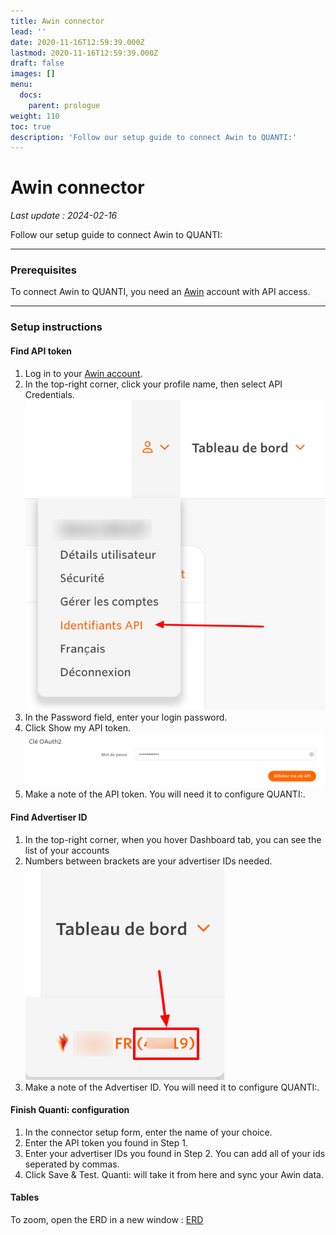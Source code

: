```yaml
---
title: Awin connector
lead: ''
date: 2020-11-16T12:59:39.000Z
lastmod: 2020-11-16T12:59:39.000Z
draft: false
images: []
menu:
  docs:
    parent: prologue
weight: 110
toc: true
description: 'Follow our setup guide to connect Awin to QUANTI:'
---
```


# Awin connector

_Last update : 2024-02-16_

Follow our setup guide to connect Awin to QUANTI:

***

### Prerequisites

To connect Awin to QUANTI, you need an [Awin](https://www.awin.com/) account with API access.

***

### Setup instructions

#### Find API token

1. Log in to your [Awin account](https://ui.awin.com/idp/en/awin/login).
2. In the top-right corner, click your profile name, then select API Credentials.\
   ![](../../content/en/docs/prologue/awin/awin1.png)
3. In the Password field, enter your login password.
4. Click Show my API token.\
   ![](../../content/en/docs/prologue/awin/awin2.png)
5. Make a note of the API token. You will need it to configure QUANTI:.

#### Find Advertiser ID

1. In the top-right corner, when you hover Dashboard tab, you can see the list of your accounts
2. Numbers between brackets are your advertiser IDs needed.\
   ![](../../content/en/docs/prologue/awin/awin3.png)
3. Make a note of the Advertiser ID. You will need it to configure QUANTI:.

#### Finish Quanti: configuration

1. In the connector setup form, enter the name of your choice.
2. Enter the API token you found in Step 1.
3. Enter your advertiser IDs you found in Step 2. You can add all of your ids seperated by commas.
4. Click Save & Test. Quanti: will take it from here and sync your Awin data.

#### Tables

To zoom, open the ERD in a new window : [ERD](https://dbdiagram.io/e/6511611dffbf5169f06f6e48/65ce1602ac844320ae38c247)
